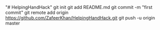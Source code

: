 "# HelpingHandHack"  git init git add README.md git commit -m "first commit" git remote add origin https://github.com/ZafeerKhan/HelpingHandHack.git git push -u origin master
